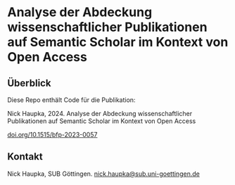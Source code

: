 # Analyse der Abdeckung wissenschaftlicher Publikationen auf Semantic Scholar im Kontext von Open Access

## Überblick

Diese Repo enthält Code für die Publikation:

Nick Haupka, 2024. Analyse der Abdeckung wissenschaftlicher Publikationen auf Semantic Scholar im Kontext von Open Access

[doi.org/10.1515/bfp-2023-0057](doi.org/10.1515/bfp-2023-0057)

## Kontakt

Nick Haupka, SUB Göttingen. nick.haupka@sub.uni-goettingen.de
